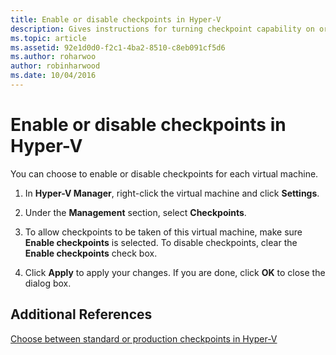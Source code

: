 ```yaml
---
title: Enable or disable checkpoints in Hyper-V
description: Gives instructions for turning checkpoint capability on or off.
ms.topic: article
ms.assetid: 92e1d0d0-f2c1-4ba2-8510-c8eb091cf5d6
ms.author: roharwoo
author: robinharwood
ms.date: 10/04/2016
---
```

# Enable or disable checkpoints in Hyper-V

>

You can choose to enable or disable checkpoints for each virtual machine.

1.  In **Hyper-V Manager**, right-click the virtual machine and click **Settings**.

2.  Under the **Management** section, select **Checkpoints**.

3.  To allow checkpoints to be taken of this virtual machine, make sure **Enable checkpoints** is selected. To disable checkpoints, clear the **Enable checkpoints** check box.

4.  Click **Apply** to apply your changes. If you are done, click **OK** to close the dialog box.

## Additional References

[Choose between standard or production checkpoints in Hyper-V](Choose-between-standard-or-production-checkpoints-in-Hyper-V.md)


